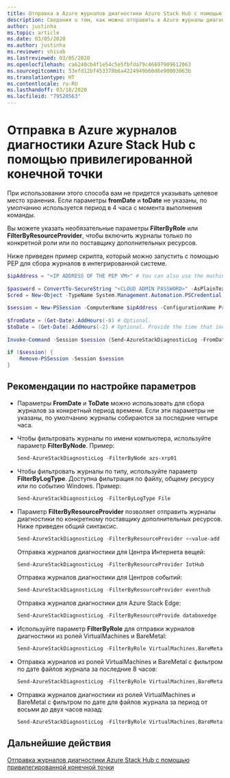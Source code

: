 ```yaml
---
title: Отправка в Azure журналов диагностики Azure Stack Hub с помощью привилегированной конечной точки
description: Сведения о том, как можно отправить в Azure журналы диагностики Azure Stack Hub с помощью привилегированной конечной точки.
author: justinha
ms.topic: article
ms.date: 03/05/2020
ms.author: justinha
ms.reviewer: shisab
ms.lastreviewed: 03/05/2020
ms.openlocfilehash: ca6240cb4f1e54c5e5fbfda79c46697909612063
ms.sourcegitcommit: 53efd12bf453378b6a4224949b60d6e90003063b
ms.translationtype: HT
ms.contentlocale: ru-RU
ms.lasthandoff: 03/18/2020
ms.locfileid: "79520563"
---
```

# <a name="send-azure-stack-hub-diagnostic-logs-to-azure-using-the-privileged-endpoint-pep"></a>Отправка в Azure журналов диагностики Azure Stack Hub с помощью привилегированной конечной точки

При использовании этого способа вам не придется указывать целевое место хранения. Если параметры **fromDate** и **toDate** не указаны, по умолчанию используется период в 4 часа с момента выполнения команды. 

Вы можете указать необязательные параметры **FilterByRole** или **FilterByResourceProvider**, чтобы включить журналы только по конкретной роли или по поставщику дополнительных ресурсов. 

Ниже приведен пример скрипта, который можно запустить с помощью PEP для сбора журналов в интегрированной системе. 


```powershell
$ipAddress = "<IP ADDRESS OF THE PEP VM>" # You can also use the machine name instead of IP address. 
 
$password = ConvertTo-SecureString "<CLOUD ADMIN PASSWORD>" -AsPlainText -Force 
$cred = New-Object -TypeName System.Management.Automation.PSCredential ("<DOMAIN NAME>\CloudAdmin", $password) 
 
$session = New-PSSession -ComputerName $ipAddress -ConfigurationName PrivilegedEndpoint -Credential $cred 
 
$fromDate = (Get-Date).AddHours(-8) # Optional. 
$toDate = (Get-Date).AddHours(-2) # Optional. Provide the time that includes the period for your issue 
 
Invoke-Command -Session $session {Send-AzureStackDiagnosticLog -FromDate $using:fromDate -ToDate $using:toDate} 
 
if ($session) { 
    Remove-PSSession -Session $session 
} 
```

## <a name="parameter-considerations"></a>Рекомендации по настройке параметров 

* Параметры **FromDate** и **ToDate** можно использовать для сбора журналов за конкретный период времени. Если эти параметры не указаны, по умолчанию журналы собираются за последние четыре часа.

* Чтобы фильтровать журналы по имени компьютера, используйте параметр **FilterByNode**. Пример:

  ```powershell
  Send-AzureStackDiagnosticLog -FilterByNode azs-xrp01
  ```

* Чтобы фильтровать журналы по типу, используйте параметр **FilterByLogType**. Доступна фильтрация по файлу, общему ресурсу или по событию Windows. Пример:

  ```powershell
  Send-AzureStackDiagnosticLog -FilterByLogType File
  ```

* Параметр **FilterByResourceProvider** позволяет отправить журналы диагностики по конкретному поставщику дополнительных ресурсов. Ниже приведен общий синтаксис.
 
  ```powershell
  Send-AzureStackDiagnosticLog -FilterByResourceProvider <<value-add RP name>>
  ```
 
  Отправка журналов диагностики для Центра Интернета вещей: 

  ```powershell
  Send-AzureStackDiagnosticLog -FilterByResourceProvider IotHub
  ```
 
  Отправка журналов диагностики для Центров событий:

  ```powershell
  Send-AzureStackDiagnosticLog -FilterByResourceProvider eventhub
  ```
 
  Отправка журналов диагностики для Azure Stack Edge:

  ```powershell
  Send-AzureStackDiagnosticLog -FilterByResourceProvide databoxedge
  ```

* Используйте параметр **FilterByRole** для отправки журналов диагностики из ролей VirtualMachines и BareMetal:

  ```powershell
  Send-AzureStackDiagnosticLog -FilterByRole VirtualMachines,BareMetal
  ```

* Отправка журналов из ролей VirtualMachines и BareMetal с фильтром по дате файлов журнала за последние 8 часов:

  ```powershell
  Send-AzureStackDiagnosticLog -FilterByRole VirtualMachines,BareMetal -FromDate (Get-Date).AddHours(-8)
  ```

* Отправка журналов диагностики из ролей VirtualMachines и BareMetal с фильтром по дате для файлов журнала за период от восьми до двух часов назад:

  ```powershell
  Send-AzureStackDiagnosticLog -FilterByRole VirtualMachines,BareMetal -FromDate (Get-Date).AddHours(-8) -ToDate (Get-Date).AddHours(-2)
  ```


## <a name="next-steps"></a>Дальнейшие действия

[Отправка журналов диагностики Azure Stack Hub с помощью привилегированной конечной точки](azure-stack-get-azurestacklog.md)
